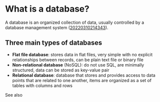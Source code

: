 # What is a database?

A database is an organized collection of data, usually controlled by a database management system ([20220310214343](https://github.com/jtoguri/zet/tree/main/20220310214343)).

## Three main types of databases

* **Flat file database**: stores data in flat files, very simple with no explicit relationships between records, can be plain text file or binary file
* **Non-relational database** (NoSQL): do not use SQL, are minimally structured, data can be stored as key-value pair
* **Relational database**: database that stores and provides access to data points that are related to one another, items are organized as a set of tables with columns and rows

See also []()